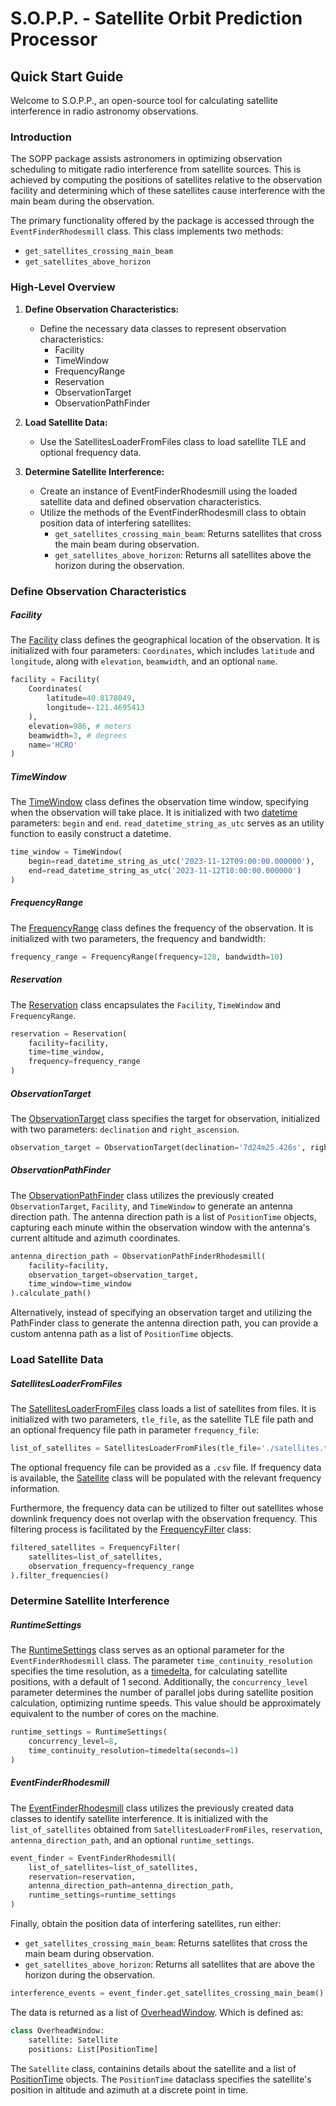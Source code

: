 # S.O.P.P. - Satellite Orbit Prediction Processor

## Quick Start Guide

Welcome to S.O.P.P., an open-source tool for calculating satellite interference in radio astronomy observations.

### Introduction

The SOPP package assists astronomers in optimizing observation scheduling to mitigate radio interference from satellite sources. This is achieved by computing the positions of satellites relative to the observation facility and determining which of these satellites cause interference with the main beam during the observation.

The primary functionality offered by the package is accessed through the `EventFinderRhodesmill` class. This class implements two methods:

- `get_satellites_crossing_main_beam`
- `get_satellites_above_horizon`

### High-Level Overview

1. **Define Observation Characteristics:**
   - Define the necessary data classes to represent observation characteristics:
     - Facility
     - TimeWindow
     - FrequencyRange
     - Reservation
     - ObservationTarget
     - ObservationPathFinder

2. **Load Satellite Data:**
   - Use the SatellitesLoaderFromFiles class to load satellite TLE and optional frequency data.

3. **Determine Satellite Interference:**
   - Create an instance of EventFinderRhodesmill using the loaded satellite data and defined observation characteristics.
   - Utilize the methods of the EventFinderRhodesmill class to obtain position data of interfering satellites:
     - `get_satellites_crossing_main_beam`: Returns satellites that cross the main beam during observation.
     - `get_satellites_above_horizon`: Returns all satellites above the horizon during the observation.

### Define Observation Characteristics

##### Facility

The [Facility](https://github.com/NSF-Swift/satellite-overhead/blob/main/satellite_determination/custom_dataclasses/facility.py) class defines the geographical location of the observation. It is initialized with four parameters: `Coordinates`, which includes `latitude` and `longitude`, along with `elevation`, `beamwidth`, and an optional `name`.

```python
facility = Facility(
    Coordinates(
        latitude=40.8178049,
        longitude=-121.4695413
    ),
    elevation=986, # meters
    beamwidth=3, # degrees
    name='HCRO'
)
```

##### TimeWindow

The [TimeWindow](https://github.com/NSF-Swift/satellite-overhead/blob/main/satellite_determination/custom_dataclasses/time_window.py) class defines the observation time window, specifying when the observation will take place. It is initialized with two [datetime](https://docs.python.org/3/library/datetime.html) parameters: `begin` and `end`. `read_datetime_string_as_utc` serves as an utility function to easily construct a datetime.

```python
time_window = TimeWindow(
    begin=read_datetime_string_as_utc('2023-11-12T09:00:00.000000'),
    end=read_datetime_string_as_utc('2023-11-12T10:00:00.000000')
)
```

##### FrequencyRange

The [FrequencyRange](https://github.com/NSF-Swift/satellite-overhead/blob/main/satellite_determination/custom_dataclasses/frequency_range/frequency_range.py) class defines the frequency of the observation. It is initialized with two parameters, the frequency and bandwidth:

```python
frequency_range = FrequencyRange(frequency=128, bandwidth=10)
```

##### Reservation

The [Reservation](https://github.com/NSF-Swift/satellite-overhead/blob/main/satellite_determination/custom_dataclasses/reservation.py) class encapsulates the `Facility`, `TimeWindow` and `FrequencyRange`. 

```python
reservation = Reservation(
    facility=facility,
    time=time_window,
    frequency=frequency_range
)
```

##### ObservationTarget

The [ObservationTarget](https://github.com/NSF-Swift/satellite-overhead/blob/main/satellite_determination/custom_dataclasses/observation_target.py) class specifies the target for observation, initialized with two parameters: `declination` and `right_ascension`.

```python
observation_target = ObservationTarget(declination='7d24m25.426s', right_ascension='5h55m10.3s')
```

##### ObservationPathFinder

The [ObservationPathFinder](https://github.com/NSF-Swift/satellite-overhead/blob/main/satellite_determination/path_finder/observation_path_finder.py) class utilizes the previously created `ObservationTarget`, `Facility`, and `TimeWindow` to generate an antenna direction path. The antenna direction path is a list of `PositionTime` objects, capturing each minute within the observation window with the antenna's current altitude and azimuth coordinates.

```python
antenna_direction_path = ObservationPathFinderRhodesmill(
    facility=facility,
    observation_target=observation_target,
    time_window=time_window
).calculate_path()
```
Alternatively, instead of specifying an observation target and utilizing the PathFinder class to generate the antenna direction path, you can provide a custom antenna path as a list of `PositionTime` objects.

### Load Satellite Data

##### SatellitesLoaderFromFiles

The [SatellitesLoaderFromFiles](https://github.com/NSF-Swift/satellite-overhead/blob/main/satellite_determination/satellites_loader/satellites_loader_from_files.py) class loads a list of satellites from files. It is initialized with two parameters, `tle_file`, as the satellite TLE file path and an optional frequency file path in parameter `frequency_file`:

```python
list_of_satellites = SatellitesLoaderFromFiles(tle_file='./satellites.tle', frequency_file='./frequency_data.csv').load()
```

The optional frequency file can be provided as a `.csv` file. If frequency data is available, the [Satellite](https://github.com/NSF-Swift/satellite-overhead/blob/main/satellite_determination/custom_dataclasses/satellite/satellite.py) class will be populated with the relevant frequency information.

Furthermore, the frequency data can be utilized to filter out satellites whose downlink frequency does not overlap with the observation frequency. This filtering process is facilitated by the [FrequencyFilter](https://github.com/NSF-Swift/satellite-overhead/blob/main/satellite_determination/frequency_filter/frequency_filter.py) class:

```python
filtered_satellites = FrequencyFilter(
    satellites=list_of_satellites,
    observation_frequency=frequency_range
).filter_frequencies()
```

### Determine Satellite Interference

##### RuntimeSettings

The [RuntimeSettings](https://github.com/NSF-Swift/satellite-overhead/blob/main/satellite_determination/custom_dataclasses/runtime_settings.py) class serves as an optional parameter for the `EventFinderRhodesmill` class. The parameter `time_continuity_resolution` specifies the time resolution, as a [timedelta](https://docs.python.org/3/library/datetime.html#timedelta-objects), for calculating satellite positions, with a default of 1 second. Additionally, the `concurrency_level` parameter determines the number of parallel jobs during satellite position calculation, optimizing runtime speeds. This value should be approximately equivalent to the number of cores on the machine.

```python
runtime_settings = RuntimeSettings(
    concurrency_level=8,
    time_continuity_resolution=timedelta(seconds=1)
)
```

##### EventFinderRhodesmill

The [EventFinderRhodesmill](https://github.com/NSF-Swift/satellite-overhead/blob/main/satellite_determination/event_finder/event_finder.py) class utilizes the previously created data classes to identify satellite interference. It is initialized with the `list_of_satellites` obtained from `SatellitesLoaderFromFiles`, `reservation`, `antenna_direction_path`, and an optional `runtime_settings`.

```python
event_finder = EventFinderRhodesmill(
    list_of_satellites=list_of_satellites,
    reservation=reservation,
    antenna_direction_path=antenna_direction_path,
    runtime_settings=runtime_settings
)
```

Finally, obtain the position data of interfering satellites, run either:

- `get_satellites_crossing_main_beam`: Returns satellites that cross the main beam during observation.
- `get_satellites_above_horizon`: Returns all satellites that are above the horizon during the observation.

```python
interference_events = event_finder.get_satellites_crossing_main_beam()
```

The data is returned as a list of [OverheadWindow](https://github.com/NSF-Swift/satellite-overhead/blob/main/satellite_determination/custom_dataclasses/overhead_window.py). Which is defined as: 

```python
class OverheadWindow:
    satellite: Satellite
    positions: List[PositionTime]
```
The `Satellite` class, containins details about the satellite and a list of [PositionTime](https://github.com/NSF-Swift/satellite-overhead/blob/main/satellite_determination/custom_dataclasses/position_time.py) objects. The `PositionTime` dataclass specifies the satellite's position in altitude and azimuth at a discrete point in time.



